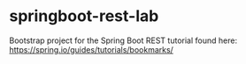 # springboot-rest-lab
Bootstrap project for the Spring Boot REST tutorial found here: https://spring.io/guides/tutorials/bookmarks/
